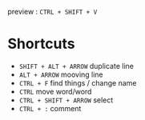 preview : `CTRL + SHIFT + V`

# Shortcuts

* `SHIFT + ALT + ARROW` duplicate line 
* `ALT + ARROW` mooving line 
* `CTRL + F` find things / change name
* `CTRL` move word/word
* `CTRL + SHIFT + ARROW` select
* `CTRL + :` comment